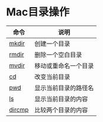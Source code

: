 # Mac目录操作

|命令|说明|
|-|-|
|[mkdir](Mac目录操作/mkdir.md)|创建一个目录|
|[rmdir](Mac目录操作/rmdir.md)|删除一个空白目录|
|[mvdir](Mac目录操作/mvdir.md)|移动或重命名一个目录|
|[cd](Mac目录操作/cd.md)|改变当前目录|
|[pwd](Mac目录操作/pwd.md)|显示当前目录的路径名|
|[ls](Mac目录操作/ls.md)|显示当前目录的内容|
|[dircmp](Mac目录操作/dircmp.md)|比较两个目录的内容|